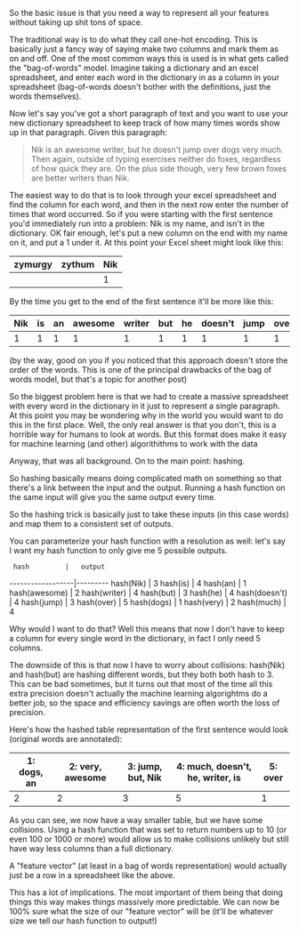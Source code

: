 
So the basic issue is that you need a way to represent all your
features without taking up shit tons of space.

The traditional way is to do what they call one-hot encoding. This is
basically just a fancy way of saying make two columns and mark them as
on and off.  One of the most common ways this is used is in what gets
called the "bag-of-words" model. Imagine taking a dictionary and an
excel spreadsheet, and enter each word in the dictionary in as a
column in your spreadsheet (bag-of-words doesn't bother with the
definitions, just the words themselves).

Now let's say you've got a short paragraph of text and you want to use
your new dictionary spreadsheet to keep track of how many times words
show up in that paragraph. Given this paragraph:

> Nik is an awesome writer, but he doesn't jump over dogs very
  much. Then again, outside of typing exercises neither do foxes,
  regardless of how quick they are. On the plus side though, very few
  brown foxes are better writers than Nik.



The easiest way to do that is to look through your excel spreadsheet
and find the column for each word, and then in the next row enter the
number of times that word occurred. So if you were starting with the
first sentence you'd immediately run into a problem: Nik is my name,
and isn't in the dictionary. OK fair enough, let's put a new column on
the end with my name on it, and put a 1 under it. At this point your
Excel sheet might look like this:


| zymurgy | zythum | Nik |
----------|--------|-----|
|         |        | 1   |

By the time you get to the end of the first sentence it'll be more
like this:


<!-- 
	TODO: update table to show that order doesn't matter, and ideally
	use a repeating word so that the values aren't all 1
-->
 
Nik | is | an | awesome | writer | but | he | doesn't | jump | over | dogs | very | much
----|----|----|---------|--------|-----|----|---------|------|------|------|------|-----
 1  |  1 | 1  |    1    |    1   |  1  |  1 |   1     |   1  |   1  |  1   |  1   |   1 
 

(by the way, good on you if you noticed that this approach doesn't
store the order of the words. This is one of the principal drawbacks
of the bag of words model, but that's a topic for another post)

So the biggest problem here is that we had to create a massive
spreadsheet with every word in the dictionary in it just to represent
a single paragraph. At this point you may be wondering why in the
world you would want to do this in the first place. Well, the only
real answer is that you don't, this is a horrible way for humans to
look at words. But this format does make it easy for machine learning
(and other) algorithithms to work with the data

Anyway, that was all background. On to the main point: hashing.

So hashing basically means doing complicated math on something so that there's a link between
the input and the output. Running a hash function on the same input will give you the same
output every time.

<!--
Use a good metaphor. Fingerprints, social security numbers, something like this. Main point being
that a hash function will always return the same output for the same input. If I take your fingerprint
that fingerprint will always be unique to you even though it's not you.
-->


So the hashing trick is basically just to take these inputs (in this case words) and map them to
a consistent set of outputs.

You can parameterize your hash function with a resolution as well: let's say I want my hash function to only
give me 5 possible outputs. 

     hash         |   output
------------------|---------
hash(Nik)         |    3
hash(is)          |    4
hash(an)          |    1
hash(awesome)     |    2
hash(writer)      |    4
hash(but)         |    3
hash(he)          |    4
hash(doesn't)     |    4
hash(jump)        |    3
hash(over)        |    5
hash(dogs)        |    1
hash(very)        |    2
hash(much)        |    4



Why would I want to do that? Well this means that now I don't have to keep a column for every single
word in the dictionary, in fact I only need 5 columns. 

The downside of this is that now I have to worry about collisions:
hash(Nik) and hash(but) are hashing different words, but they both
both hash to 3. This can be bad sometimes, but it turns out that most
of the time all this extra precision doesn't actually the machine
learning algorightms do a better job, so the space and efficiency
savings are often worth the loss of precision.

Here's how the hashed table representation of the first sentence would
look (original words are annotated):


1:  dogs, an | 2:  very, awesome | 3:  jump, but, Nik | 4:  much, doesn't, he, writer, is | 5:  over 
-------------|-------------------|--------------------|-----------------------------------|----------
2            |  2                |   3                |              5                    |    1


As you can see, we now have a way smaller table, but we have some
collisions. Using a hash function that was set to return numbers up to
10 (or even 100 or 1000 or more) would allow us to make collisions
unlikely but still have way less columns than a full dictionary.

A "feature vector" (at least in a bag of words representation) would
actually just be a row in a spreadsheet like the above.

This has a lot of implications. The most important of them being that
doing things this way makes things massively more predictable. We can
now be 100% sure what the size of our "feature vector" will be
(it'll be whatever size we tell our hash function to output!)
